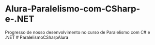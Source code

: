 # Alura-Paralelismo-com-CSharp-e-.NET
Progresso de nosso desenvolvimento no curso de Paralelismo com C# e .NET
#   P a r a l e l i s m o C S h a r p A l u r a  
 